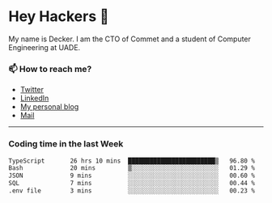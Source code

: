 # Hey Hackers 👋

My name is Decker. I am the CTO of Commet and a student of Computer Engineering at UADE.

### 📫 How to reach me?
- [Twitter](https://x.com/0xDecker) 
- [LinkedIn](https://www.linkedin.com/in/decker-urbano/) 
- [My personal blog](http://decker.sh) 
- [Mail](mailto:me@decker.sh)

---

### Coding time in the last Week

<!--START_SECTION:waka-->

```txt
TypeScript       26 hrs 10 mins  ████████████████████████▒   96.80 %
Bash             20 mins         ▒░░░░░░░░░░░░░░░░░░░░░░░░   01.29 %
JSON             9 mins          ░░░░░░░░░░░░░░░░░░░░░░░░░   00.60 %
SQL              7 mins          ░░░░░░░░░░░░░░░░░░░░░░░░░   00.44 %
.env file        3 mins          ░░░░░░░░░░░░░░░░░░░░░░░░░   00.23 %
```

<!--END_SECTION:waka-->
